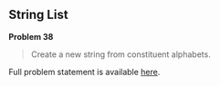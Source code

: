 String List
-----------

**Problem 38**

> Create a new string from constituent alphabets.

Full problem statement is available [here][mirror].

[mirror]: https://github.com/rdtsc/codeeval-problem-statements/tree/master/hard/038-string-list/
          "View Problem Statement Mirror"
